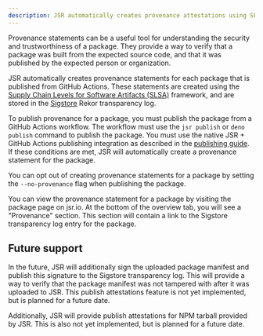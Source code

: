 ```yaml
---
description: JSR automatically creates provenance attestations using SLSA and Sigstore when a package is published from GitHub Actions.
---
```


Provenance statements can be a useful tool for understanding the security and
trustworthiness of a package. They provide a way to verify that a package was
built from the expected source code, and that it was published by the expected
person or organization.

JSR automatically creates provenance statements for each package that is
published from GitHub Actions. These statements are created using the
[Supply Chain Levels for Software Artifacts (SLSA)](https://slsa.dev) framework,
and are stored in the [Sigstore](https://sigstore.dev) Rekor transparency log.

To publish provenance for a package, you must publish the package from a GitHub
Actions workflow. The workflow must use the `jsr publish` or `deno publish`
command to publish the package. You must use the native JSR + GitHub Actions
publishing integration as described in the
[publishing guide](/docs/publishing-packages#publishing-from-github-actions). If
these conditions are met, JSR will automatically create a provenance statement
for the package.

You can opt out of creating provenance statements for a package by setting the
`--no-provenance` flag when publishing the package.

You can view the provenance statement for a package by visiting the package page
on jsr.io. At the bottom of the overview tab, you will see a "Provenance"
section. This section will contain a link to the Sigstore transparency log entry
for the package.

## Future support

In the future, JSR will additionally sign the uploaded package manifest and
publish this signature to the Sigstore transparency log. This will provide a way
to verify that the package manifest was not tampered with after it was uploaded
to JSR. This publish attestations feature is not yet implemented, but is planned
for a future date.

Additionally, JSR will provide publish attestations for NPM tarball provided by
JSR. This is also not yet implemented, but is planned for a future date.
